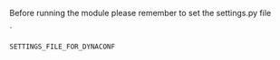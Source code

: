 Before running the module please remember to set the settings.py file

`
```
SETTINGS_FILE_FOR_DYNACONF
```
